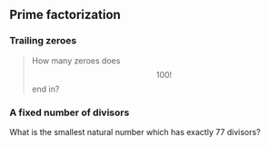 ## Prime factorization

### Trailing zeroes

> How many zeroes does $$100!$$ end in?


### A fixed number of divisors

What is the smallest natural number which has exactly 77 divisors?


